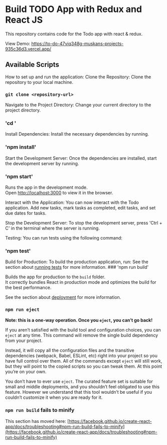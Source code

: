 # Build TODO App with Redux and React JS
This repository contains code for the Todo app with react & redux.

View Demo:
https://to-do-47viq348g-muskans-projects-935c36d3.vercel.app/

## Available Scripts
How to set up and run the application:
Clone the Repository: Clone the repository to your local machine. 
### `git clone <repository-url>`

Navigate to the Project Directory: Change your current directory to the project directory.
### 'cd <project-directory>'

Install Dependencies: Install the necessary dependencies by running.
### 'npm install'

Start the Development Server: Once the dependencies are installed, start the development server by running.
### 'npm start'

Runs the app in the development mode.\
Open [http://localhost:3000](http://localhost:3000) to view it in the browser.

Interact with the Application: You can now interact with the Todo application. Add new tasks, mark tasks as completed, edit tasks, and set due dates for tasks.

Stop the Development Server: To stop the development server, press 'Ctrl + C' in the terminal where the server is running.

Testing: You can run tests using the following command:
   ### 'npm test'
   
Build for Production: To build the production application, run:
    See the section about [running tests](https://facebook.github.io/create-react-app/docs/running-tests) for more information.
    ### 'npm run build'



Builds the app for production to the `build` folder.\
It correctly bundles React in production mode and optimizes the build for the best performance.

See the section about [deployment](https://facebook.github.io/create-react-app/docs/deployment) for more information.

### `npm run eject`

**Note: this is a one-way operation. Once you `eject`, you can’t go back!**

If you aren’t satisfied with the build tool and configuration choices, you can `eject` at any time. This command will remove the single build dependency from your project.

Instead, it will copy all the configuration files and the transitive dependencies (webpack, Babel, ESLint, etc) right into your project so you have full control over them. All of the commands except `eject` will still work, but they will point to the copied scripts so you can tweak them. At this point you’re on your own.

You don’t have to ever use `eject`. The curated feature set is suitable for small and middle deployments, and you shouldn’t feel obligated to use this feature. However we understand that this tool wouldn’t be useful if you couldn’t customize it when you are ready for it.


### `npm run build` fails to minify

This section has moved here: [https://facebook.github.io/create-react-app/docs/troubleshooting#npm-run-build-fails-to-minify](https://facebook.github.io/create-react-app/docs/troubleshooting#npm-run-build-fails-to-minify)
